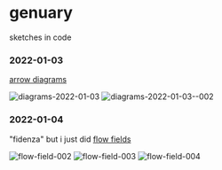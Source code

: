 # genuary
sketches in code

### 2022-01-03

[arrow diagrams](https://editor.p5js.org/abachman/full/Eu_KjU34d)

![diagrams-2022-01-03](https://user-images.githubusercontent.com/13002/147996628-9af6a2a8-b66e-4eb4-a5cc-4090b000c7c7.png)
![diagrams-2022-01-03--002](https://user-images.githubusercontent.com/13002/147996701-4f8e20fa-c093-4a21-8abb-4a2e5cdb393e.png)

### 2022-01-04

"fidenza" but i just did [flow fields](https://editor.p5js.org/abachman/full/N1QAqnwMA)

![flow-field-002](https://user-images.githubusercontent.com/13002/148117157-b9f88310-7bc9-4302-87be-43cc35f57d7b.png)
![flow-field-003](https://user-images.githubusercontent.com/13002/148117162-ab72c4d8-8e19-43ea-be2d-35ffac1a48d2.png)
![flow-field-004](https://user-images.githubusercontent.com/13002/148117167-fe7218f2-0250-4edc-b933-47105af77b2a.png)
